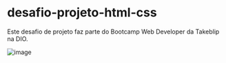 # desafio-projeto-html-css
Este desafio de projeto faz parte do Bootcamp Web Developer da Takeblip na DIO.

![image](https://user-images.githubusercontent.com/99284789/156382870-39df723b-3a85-40c2-af57-bf0c9ae56def.png)

